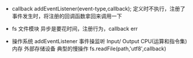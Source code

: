 - callback
    addEventListener(event-type,callback); 定义时不执行，注册了
事件发生时，将注册的回调函数拿回来调用一下 

- fs 文件模块 
    异步是要花时间，注册行为，callback
    err 
- 操作系统 
    addEventListener 事件操监听
    Input/ Output CPU(运算和指令集) 内存 外部存储设备  典型的慢操作
    fs.readFile(path,'utf8',callback)